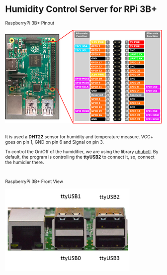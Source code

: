 # Humidity Control Server for RPi 3B+

RaspberryPi 3B+ Pinout

<img src="Images/rp_pinout.png" alt="RaspberryPi 3B+ Pinout" width="600"/>

<br> 
<br>

It is used a **DHT22** sensor for humidity and temperature measure. VCC+ goes on pin 1, GND on pin 6 and Signal on pin 3.

To control the On/Off of the humidifier, we are using the library [uhubctl](https://github.com/mvp/uhubctl). By default, the program is controlling the **ttyUSB2** to connect it, so, connect the humidier there.

<br>

RaspberryPi 3B+ Front View

<img src="Images/rp_front.png" alt="RaspberryPi 3B+ Front" width="400"/>